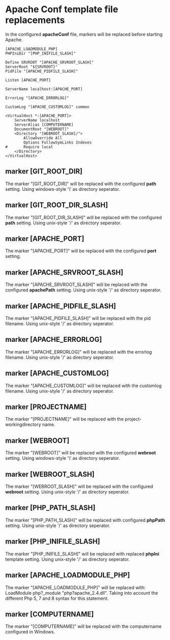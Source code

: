 # Apache Conf template file replacements

In the configured **apacheConf** file, markers will be replaced before starting Apache.

```
[APACHE_LOADMODULE_PHP]
PHPIniDir "[PHP_INIFILE_SLASH]"

Define SRVROOT "[APACHE_SRVROOT_SLASH]"
ServerRoot "${SRVROOT}"
PidFile "[APACHE_PIDFILE_SLASH]"

Listen [APACHE_PORT]

ServerName localhost:[APACHE_PORT]

ErrorLog "[APACHE_ERRORLOG]"

CustomLog "[APACHE_CUSTOMLOG]" common

<VirtualHost *:[APACHE_PORT]>
    ServerName localhost
    ServerAlias [COMPUTERNAME]
    DocumentRoot "[WEBROOT]"
    <Directory "[WEBROOT_SLASH]/">
        AllowOverride All
        Options FollowSymLinks Indexes 
#       Require local
    </Directory>
</VirtualHost>
```

## marker \[GIT_ROOT_DIR\]
The marker "\[GIT_ROOT_DIR\]" will be replaced with the configured **path** setting. Using windows-style '\\' as directory seperator.

## marker \[GIT_ROOT_DIR_SLASH\]
The marker "\[GIT_ROOT_DIR_SLASH\]" will be replaced with the configured **path** setting. Using unix-style '/' as directory seperator.



## marker \[APACHE_PORT\]
The marker "\[APACHE_PORT\]" will be replaced with the configured **port** setting.

## marker \[APACHE_SRVROOT_SLASH\]
The marker "\[APACHE_SRVROOT_SLASH\]" will be replaced with the configured **apachePath** setting. Using unix-style '/' as directory seperator.

## marker \[APACHE_PIDFILE_SLASH\]
The marker "\[APACHE_PIDFILE_SLASH\]" will be replaced with the pid filename. Using unix-style '/' as directory seperator.

## marker \[APACHE_ERRORLOG\]
The marker "\[APACHE_ERRORLOG\]" will be replaced with the errorlog filename. Using unix-style '/' as directory seperator.

## marker \[APACHE_CUSTOMLOG\]
The marker "\[APACHE_CUSTOMLOG\]" will be replaced with the customlog filename. Using unix-style '/' as directory seperator.



## marker \[PROJECTNAME\]
The marker "\[PROJECTNAME\]" will be replaced with the project-workingdirectory name.



## marker \[WEBROOT\]
The marker "\[WEBROOT\]" will be replaced with the configured **webroot** setting. Using windows-style '\\' as directory seperator.

## marker \[WEBROOT_SLASH\]
The marker "\[WEBROOT_SLASH\]" will be replaced with the configured **webroot** setting. Using unix-style '/' as directory seperator.



## marker \[PHP_PATH_SLASH\]
The marker "\[PHP_PATH_SLASH\]" will be replaced with configured **phpPath** setting. Using unix-style '/' as directory seperator.

## marker \[PHP_INIFILE_SLASH\]
The marker "\[PHP_INIFILE_SLASH\]" will be replaced with replaced **phpIni** template setting. Using unix-style '/' as directory seperator.

## marker \[APACHE_LOADMODULE_PHP\]
The marker "\[APACHE_LOADMODULE_PHP\]" will be replaced with: LoadModule php?_module "php?apache_2.4.dll". Taking into account the different Php 5, 7 and 8 syntax for this statement.

## marker \[COMPUTERNAME\]
The marker "\[COMPUTERNAME\]" will be replaced with the computername configured in Windows.
